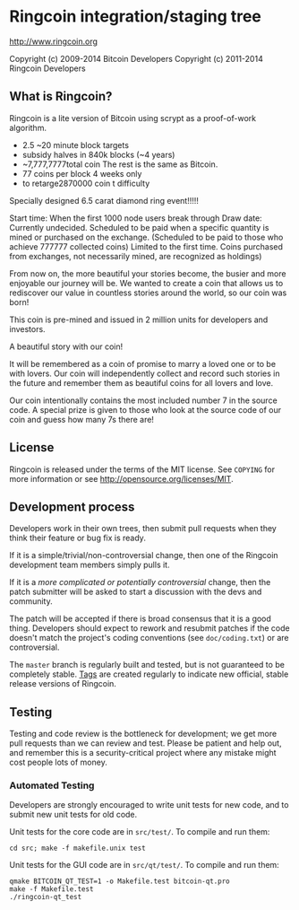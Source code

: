 Ringcoin integration/staging tree
================================

http://www.ringcoin.org

Copyright (c) 2009-2014 Bitcoin Developers
Copyright (c) 2011-2014 Ringcoin Developers

What is Ringcoin?
----------------

Ringcoin is a lite version of Bitcoin using scrypt as a proof-of-work algorithm.
 - 2.5 ~20 minute block targets
 - subsidy halves in 840k blocks (~4 years)
 -  ~7,777,7777total coin
The rest is the same as Bitcoin.
 - 77 coins per block 4 weeks only
 -  to retarge2870000 coin t difficulty

Specially designed 6.5 carat diamond ring event!!!!!

Start time: When the first 1000 node users break through Draw date: Currently undecided. Scheduled to be paid when a specific quantity is mined or purchased on the exchange. (Scheduled to be paid to those who achieve 777777 collected coins) Limited to the first time. Coins purchased from exchanges, not necessarily mined, are recognized as holdings)

From now on, the more beautiful your stories become, the busier and more enjoyable our journey will be. We wanted to create a coin that allows us to rediscover our value in countless stories around the world, so our coin was born!

This coin is pre-mined and issued in 2 million units for developers and investors.

A beautiful story with our coin!

It will be remembered as a coin of promise to marry a loved one or to be with lovers. Our coin will independently collect and record such stories in the future and remember them as beautiful coins for all lovers and love.

Our coin intentionally contains the most included number 7 in the source code. A special prize is given to those who look at the source code of our coin and guess how many 7s there are!

License
-------

Ringcoin is released under the terms of the MIT license. See `COPYING` for more
information or see http://opensource.org/licenses/MIT.

Development process
-------------------

Developers work in their own trees, then submit pull requests when they think
their feature or bug fix is ready.

If it is a simple/trivial/non-controversial change, then one of the Ringcoin
development team members simply pulls it.

If it is a *more complicated or potentially controversial* change, then the patch
submitter will be asked to start a discussion with the devs and community.

The patch will be accepted if there is broad consensus that it is a good thing.
Developers should expect to rework and resubmit patches if the code doesn't
match the project's coding conventions (see `doc/coding.txt`) or are
controversial.

The `master` branch is regularly built and tested, but is not guaranteed to be
completely stable. [Tags](https://github.com/ringcoin-project/ringcoin/tags) are created
regularly to indicate new official, stable release versions of Ringcoin.

Testing
-------

Testing and code review is the bottleneck for development; we get more pull
requests than we can review and test. Please be patient and help out, and
remember this is a security-critical project where any mistake might cost people
lots of money.

### Automated Testing

Developers are strongly encouraged to write unit tests for new code, and to
submit new unit tests for old code.

Unit tests for the core code are in `src/test/`. To compile and run them:

    cd src; make -f makefile.unix test

Unit tests for the GUI code are in `src/qt/test/`. To compile and run them:

    qmake BITCOIN_QT_TEST=1 -o Makefile.test bitcoin-qt.pro
    make -f Makefile.test
    ./ringcoin-qt_test

